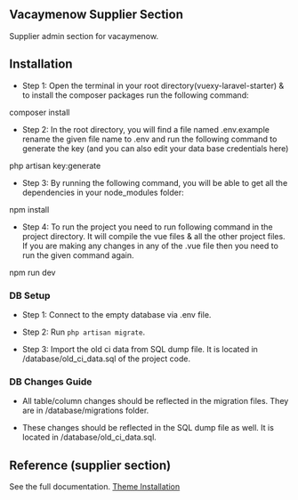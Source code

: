 ## Vacaymenow Supplier Section

Supplier admin section for vacaymenow.

## Installation

- Step 1: Open the terminal in your root directory(vuexy-laravel-starter) & to install the composer packages run the following command:

composer install

- Step 2: In the root directory, you will find a file named .env.example rename the given file name to .env and run the following command to generate the key (and you can also edit your data base credentials here)

php artisan key:generate

- Step 3: By running the following command, you will be able to get all the dependencies in your node_modules folder:

npm install

- Step 4: To run the project you need to run following command in the project directory. It will compile the vue files & all the other project files. If you are making any changes in any of the .vue file then you need to run the given command again.

npm run dev

### DB Setup

- Step 1: Connect to the empty database via .env file.

- Step 2: Run `php artisan migrate`.

- Step 3: Import the old ci data from SQL dump file. It is located in /database/old_ci_data.sql of the project code.

### DB Changes Guide

- All table/column changes should be reflected in the migration files. They are in /database/migrations folder.

- These changes should be reflected in the SQL dump file as well. It is located in /database/old_ci_data.sql.

## Reference (supplier section)

See the full documentation. [Theme Installation](https://www.pixinvent.com/demo/frest-clean-bootstrap-admin-dashboard-template/html/ltr/horizontal-menu-template/dashboard-analytics.html)
